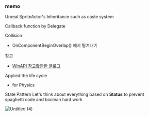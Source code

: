 ### memo 
Unreal SpriteActor's Inheritance such as caste system

Callback function by Delegate

Collision 
- OnComponentBeginOverlap() 에서 튕겨내기

참고
- [WinAPI 참고할만한 블로그](https://m.blog.naver.com/PostList.naver?blogId=winterwolfs&categoryNo=44&logCode=0)

Applied the life cycle
- for Physics

State Pattern
Let's think about everything based on __**Status**__ to prevent spaghetti code and boolean hard work

![Untitled (4)](https://github.com/strurao/RoguelikeRPG/assets/126440235/a6e801e5-9f7d-47cc-bb66-5876a61ca231)
